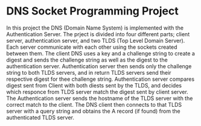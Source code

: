 # DNS Socket Programming Project  
In this project the DNS (Domain Name System) is implemented with the Authentication Server. The prject is divided into four different parts; client server, authentication server, and two TLDS (Top Level Domain Server). Each server communicate with each other using the sockets created between them. The client DNS uses a key and a challenge string to create a digest and sends the challenge string as well as the digest to the authentication server. Authentication server then sends only the challenge string to both TLDS servers, and in return TLDS servers send their respective digest for thee challenge string. Authentication server compares digest sent from Client with both diests sent by the TLDS, and decides which responce from TLDS server match the digest sent by client server. The Authentication server sends the hostname of the TLDS server with the correct match to the client. The DNS client then connects to that TLDS server with a query string and obtains the A record (if found) from the authenticated TLDS server. 

